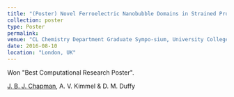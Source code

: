 ```yaml
---
title: "(Poster) Novel Ferroelectric Nanobubble Domains in Strained Prototype Perovskite Films"
collection: poster
type: Poster
permalink: 
venue: "CL Chemistry Department Graduate Sympo-sium, University College London, London, UK"
date: 2016-08-10
location: "London, UK"
---
```


Won "Best Computational Research Poster".

<u>J. B. J. Chapman</u>, A. V. Kimmel & D. M. Duffy
